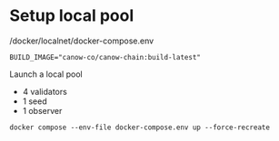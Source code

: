 # Setup local pool

/docker/localnet/docker-compose.env

```
BUILD_IMAGE="canow-co/canow-chain:build-latest"
```

Launch a local pool

* 4 validators
* 1 seed
* 1 observer

```
docker compose --env-file docker-compose.env up --force-recreate
```